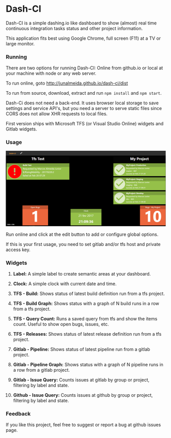 # Dash-CI

Dash-CI is a simple dashing.io like dashboard to show (almost) real time continuous integration tasks status and other project information.  

This application fits best using Google Chrome, full screen (F11) at a TV or large monitor. 




### Running

There are two options for running Dash-CI: Online from github.io or local at your machine with node or any web server. 

To run online, goto http://junalmeida.github.io/dash-ci/dist

To run from source, download, extract and run `npm install` and `npm start`.


Dash-Ci does not need a back-end. It uses browser local storage to save settings and service API's, but you need a server to serve static files since CORS does not allow XHR requests to local files.

First version ships with Microsoft TFS (or Visual Studio Online) widgets and Gitlab widgets. 


### Usage

![Demo](docs/print-1.png "Demo")

Run online and click at the edit button to add or configure global options.

If this is your first usage, you need to set gitlab and/or tfs host and private access key. 

### Widgets 

1. **Label:**  A simple label to create semantic areas at your dashboard.
2. **Clock:**  A simple clock with current date and time.

3. **TFS - Build:** Shows status of latest build definition run from a tfs project.
4. **TFS - Build Graph:** Shows status with a graph of N build runs in a row from a tfs project.
5. **TFS - Query Count:** Runs a saved query from tfs and show the items count. Useful to show open bugs, issues, etc.
6. **TFS - Releases:** Shows status of latest release definition run from a tfs project.

7. **Gitlab - Pipeline:** Shows status of latest pipeline run from a gitlab project.
8. **Gitlab - Pipeline Graph:** Shows status with a graph of N pipeline runs in a row from a gitlab project.
9. **Gitlab - Issue Query:** Counts issues at gitlab by group or project, filtering by label and state.

10. **Github - Issue Query:** Counts issues at github by group or project, filtering by label and state.

### Feedback

If you like this project, feel free to suggest or report a bug at github issues page. 

